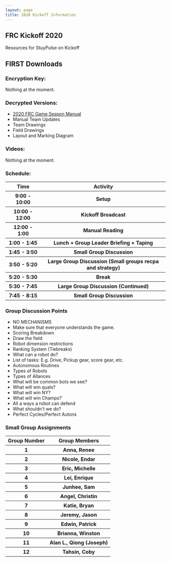 ```yaml
---
layout: page
title: 2020 Kickoff Information
---
```

<link rel="stylesheet" href="https://stackpath.bootstrapcdn.com/bootstrap/4.3.1/css/bootstrap.min.css" integrity="sha384-ggOyR0iXCbMQv3Xipma34MD+dH/1fQ784/j6cY/iJTQUOhcWr7x9JvoRxT2MZw1T" crossorigin="anonymous">
<script src="https://code.jquery.com/jquery-3.3.1.slim.min.js" integrity="sha384-q8i/X+965DzO0rT7abK41JStQIAqVgRVzpbzo5smXKp4YfRvH+8abtTE1Pi6jizo" crossorigin="anonymous"></script>
<script src="https://cdnjs.cloudflare.com/ajax/libs/popper.js/1.14.7/umd/popper.min.js" integrity="sha384-UO2eT0CpHqdSJQ6hJty5KVphtPhzWj9WO1clHTMGa3JDZwrnQq4sF86dIHNDz0W1" crossorigin="anonymous"></script>
<script src="https://stackpath.bootstrapcdn.com/bootstrap/4.3.1/js/bootstrap.min.js" integrity="sha384-JjSmVgyd0p3pXB1rRibZUAYoIIy6OrQ6VrjIEaFf/nJGzIxFDsf4x0xIM+B07jRM" crossorigin="anonymous"></script>
<link rel="stylesheet" href="https://cdnjs.cloudflare.com/ajax/libs/font-awesome/4.7.0/css/font-awesome.min.css">
<link rel="stylesheet" href="css/styles.css">

## FRC Kickoff 2020
Resources for StuyPulse on Kickoff

## FIRST Downloads
### Encryption Key:
Nothing at the moment.

### Decrypted Versions:
* [2020 FRC Game Season Manual](https://stuypulse.com/)
* Manual Team Updates
* Team Drawings
* Field Drawings
* Layout and Marking Diagram

### Videos:
Nothing at the moment.

### Schedule:
<table class="table table-striped">
  <thead>
    <tr>
      <th scope="col"> Time </th>
      <th scope="col"> Activity </th>
    </tr>
  </thead>
  <tbody>
  <tr>
    <th scope="row"> 9:00 - 10:00 </th>
    <th scope="row"> Setup </th>
  </tr>
  <tr>
    <th scope="row"> 10:00 - 12:00 </th>
    <th scope="row"> Kickoff Broadcast </th>
  </tr>
  <tr>
    <th scope="row"> 12:00 - 1:00 </th>
    <th scope="row"> Manual Reading </th>
  </tr>
  <tr>
    <th scope="row"> 1:00 - 1:45 </th>
    <th scope="row"> Lunch + Group Leader Briefing + Taping </th>
  </tr>
  <tr>
    <th scope="row"> 1:45 - 3:50 </th>
    <th scope="row"> Small Group Discussion </th>
  </tr>
  <tr>
    <th scope="row"> 3:50 - 5:20 </th>
    <th scope="row"> Large Group Discussion (Small groups recpa and strategy) </th>
  </tr>
  <tr>
    <th scope="row"> 5:20 - 5:30 </th>
    <th scope="row"> Break </th>
  </tr>
  <tr>
    <th scope="row"> 5:30 - 7:45 </th>
    <th scope="row"> Large Group Discussion (Continued) </th>
  </tr>
  <tr>
    <th scope="row"> 7:45 - 8:15 </th>
    <th scope="row"> Small Group Discussion </th>
  </tr>
  </tbody>
</table>

### Group Discussion Points
* NO MECHANISMS
* Make sure that everyone understands the game.
* Scoring Breakdown
* Draw the field
* Robot dimension restrictions
* Ranking System (Tiebreaks)
* What can a robot do?
* List of tasks: E.g. Drive, Pickup gear, score gear, etc.
* Autonomous Routines
* Types of Robots
* Types of Allances
* What will be common bots we see?
* What will win quals?
* What will win NY?
* What will win Champs?`
* All a ways a robot can defend
* What shouldn't we do?
* Perfect Cycles/Perfect Autons

### Small Group Assignments

<table class="table table-striped">
  <thead>
    <tr>
      <th scope="col"> Group Number </th>
      <th scope="col"> Group Members </th>
    </tr>
  </thead>
  <tbody>
  <tr>
    <th scope="row"> 1 </th>
    <th scope="row"> Anna, Renee </th>
  </tr>
  <tr>
    <th scope="row"> 2 </th>
    <th scope="row"> Nicole, Endar </th>
  </tr>
  <tr>
    <th scope="row"> 3 </th>
    <th scope="row"> Eric, Michelle </th>
  </tr>
  <tr>
    <th scope="row"> 4 </th>
    <th scope="row"> Lei, Enrique </th>
  </tr>
  <tr>
    <th scope="row"> 5 </th>
    <th scope="row"> Junhee, Sam </th>
  </tr>
  <tr>
    <th scope="row"> 6 </th>
    <th scope="row"> Angel, Christin </th>
  </tr>
  <tr>
    <th scope="row"> 7 </th>
    <th scope="row"> Katie, Bryan </th>
  </tr>
  <tr>
    <th scope="row"> 8 </th>
    <th scope="row"> Jeremy, Jason </th>
  </tr>
  <tr>
    <th scope="row"> 9 </th>
    <th scope="row"> Edwin, Patrick  </th>
  </tr>
  <tr>
    <th scope="row"> 10 </th>
    <th scope="row"> Brianna, Winston  </th>
  </tr>
  <tr>
    <th scope="row"> 11 </th>
    <th scope="row"> Alan L., Qiong (Joseph)  </th>
  </tr>
  <tr>
    <th scope="row"> 12 </th>
    <th scope="row"> Tahsin, Coby  </th>
  </tr>
  </tbody>
</table>


